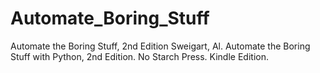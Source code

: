 # Automate_Boring_Stuff
Automate the Boring Stuff, 2nd Edition
Sweigart, Al. Automate the Boring Stuff with Python, 2nd Edition. No Starch Press. Kindle Edition. 
